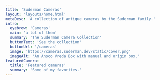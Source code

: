 ```yaml
---
title: 'Suderman Cameras'
layout: 'layouts/home.html'
metaDesc: 'A collection of antique cameras by the Suderman family.'
intro:
  eyebrow: 'Cameras'
  main: 'a lot of them'
  summary: 'The Suderman Camera Collection'
  buttonText: 'See the collection'
  buttonUrl: '/cameras'
  image: 'https://cameras.suderman.dev/static/cover.png'
  imageAlt: 'An Ansco Vreda Box with manual and origin box.'
featuredCamera:
  title: 'Featured cameras'
  summary: 'Some of my favorites.'
---
```

